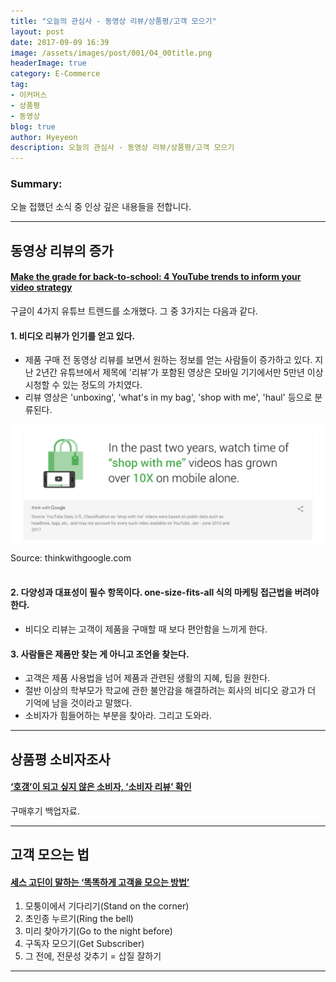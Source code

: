 ```yaml
---
title: "오늘의 관심사 - 동영상 리뷰/상품평/고객 모으기"
layout: post
date: 2017-09-09 16:39
image: /assets/images/post/001/04_00title.png
headerImage: true
category: E-Commerce
tag:
- 이커머스
- 상품평
- 동영상
blog: true
author: Hyeyeon
description: 오늘의 관심사 - 동영상 리뷰/상품평/고객 모으기
---
```


### Summary:

오늘 접했던 소식 중 인상 깊은 내용들을 전합니다.

---

## 동영상 리뷰의 증가

#### [Make the grade for back-to-school: 4 YouTube trends to inform your video strategy](https://www.thinkwithgoogle.com/advertising-channels/video/back-to-school-ads-influencer-marketing/?utm_source=feedly-reader&utm_medium=rss&utm_campaign=rss-feed)

구글이 4가지 유튜브 트렌드를 소개했다. 그 중 3가지는 다음과 같다.

#### 1. **비디오 리뷰가 인기를 얻고 있다.**

  * 제품 구매 전 동영상 리뷰를 보면서 원하는 정보를 얻는 사람들이 증가하고 있다. 지난 2년간 유튜브에서 제목에 '리뷰'가 포함된 영상은 모바일 기기에서만 5만년 이상 시청할 수 있는 정도의 가치였다.
  * 리뷰 영상은 'unboxing', 'what's in my bag', 'shop with me', 'haul' 등으로 분류된다.

![pic2](/assets/images/post/002/168_02.png)
<figcaption class="caption">Source: thinkwithgoogle.com</figcaption>
<br>

#### 2. **다양성과 대표성이 필수 항목이다. one-size-fits-all 식의 마케팅 접근법을 버려야 한다.**

  * 비디오 리뷰는 고객이 제품을 구매할 때 보다 편안함을 느끼게 한다.

#### 3. **사람들은 제품만 찾는 게 아니고 조언을 찾는다.**

  * 고객은 제품 사용법을 넘어 제품과 관련된 생활의 지혜, 팁을 원한다.
  * 절반 이상의 학부모가 학교에 관한 불안감을 해결하려는 회사의 비디오 광고가 더 기억에 남을 것이라고 말했다.
  * 소비자가 힘들어하는 부분을 찾아라. 그리고 도와라.
  
---

## 상품평 소비자조사

#### [‘호갱’이 되고 싶지 않은 소비자, ‘소비자 리뷰’ 확인](http://www.kidd.co.kr/news/196005)

구매후기 백업자료.

---

## 고객 모으는 법

#### [세스 고딘이 말하는 ‘똑똑하게 고객을 모으는 방법’](http://www.bloter.net/archives/282059)

1. 모퉁이에서 기다리기(Stand on the corner)
2. 초인종 누르기(Ring the bell)
3. 미리 찾아가기(Go to the night before)
4. 구독자 모으기(Get Subscriber)
5. 그 전에, 전문성 갖추기 = 삽질 잘하기

---
